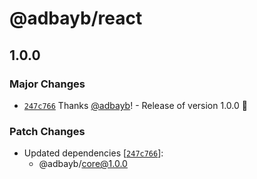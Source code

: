 # @adbayb/react

## 1.0.0

### Major Changes

-   [`247c766`](https://github.com/adbayb/poc-monorepo/commit/247c766ce1e4e357d1df395f8cc4095ac5a0f762) Thanks [@adbayb](https://github.com/adbayb)! - Release of version 1.0.0 🚀

### Patch Changes

-   Updated dependencies [[`247c766`](https://github.com/adbayb/poc-monorepo/commit/247c766ce1e4e357d1df395f8cc4095ac5a0f762)]:
    -   @adbayb/core@1.0.0
